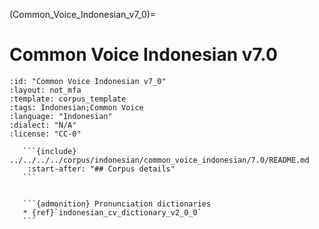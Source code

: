 
(Common_Voice_Indonesian_v7_0)=
# Common Voice Indonesian v7.0

``````{corpus} Common Voice Indonesian v7.0
:id: "Common Voice Indonesian v7_0"
:layout: not_mfa
:template: corpus_template
:tags: Indonesian;Common Voice
:language: "Indonesian"
:dialect: "N/A"
:license: "CC-0"

   ```{include} ../../../../corpus/indonesian/common_voice_indonesian/7.0/README.md
    :start-after: "## Corpus details"
   ```


   ```{admonition} Pronunciation dictionaries
   * {ref}`indonesian_cv_dictionary_v2_0_0`
   ```
``````
